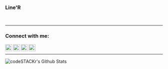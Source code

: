 ### Line'R

<br />

---
### Connect with me:
[<img align="left" alt="Line'R | Gmail" width="22px" src="https://upload.wikimedia.org/wikipedia/commons/thumb/a/ab/Gmail_Icon.svg/1280px-Gmail_Icon.svg.png" />][gmail]
[<img align="left" alt="Line'R | 4PDA" width="22px" src="https://devband.github.io/src/forpda_pic.png" />][4pda]
[<img align="left" alt="Line'R | VK" width="22px" src="https://avatars2.githubusercontent.com/u/1478241?s=280&v=4" />][vk]
[<img align="left" alt="Line'R | Instagram" width="22px" src="https://labs.xda-developers.com/static/images/ic_web.png" />][xda]

<br />

---

<img align="left" alt="codeSTACKr's Github Stats" src="https://github-readme-stats.vercel.app/api?username=LinerSRT&show_icons=true&hide_border=true" />

[gmail]: https://codeSTACKr.com
[4pda]: https://twitter.com/codeSTACKr
[vk]: https://youtube.com/codeSTACKr
[xda]: https://instagram.com/codeSTACKr

